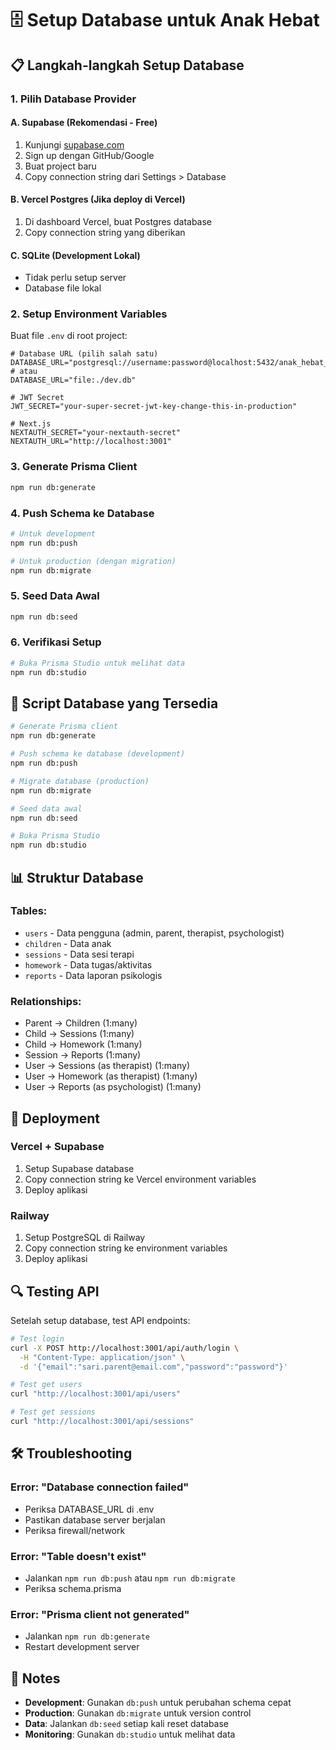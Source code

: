# 🗄️ Setup Database untuk Anak Hebat

## 📋 Langkah-langkah Setup Database

### 1. **Pilih Database Provider**

#### A. **Supabase (Rekomendasi - Free)**
1. Kunjungi [supabase.com](https://supabase.com)
2. Sign up dengan GitHub/Google
3. Buat project baru
4. Copy connection string dari Settings > Database

#### B. **Vercel Postgres (Jika deploy di Vercel)**
1. Di dashboard Vercel, buat Postgres database
2. Copy connection string yang diberikan

#### C. **SQLite (Development Lokal)**
- Tidak perlu setup server
- Database file lokal

### 2. **Setup Environment Variables**

Buat file `.env` di root project:

```env
# Database URL (pilih salah satu)
DATABASE_URL="postgresql://username:password@localhost:5432/anak_hebat_db"
# atau
DATABASE_URL="file:./dev.db"

# JWT Secret
JWT_SECRET="your-super-secret-jwt-key-change-this-in-production"

# Next.js
NEXTAUTH_SECRET="your-nextauth-secret"
NEXTAUTH_URL="http://localhost:3001"
```

### 3. **Generate Prisma Client**

```bash
npm run db:generate
```

### 4. **Push Schema ke Database**

```bash
# Untuk development
npm run db:push

# Untuk production (dengan migration)
npm run db:migrate
```

### 5. **Seed Data Awal**

```bash
npm run db:seed
```

### 6. **Verifikasi Setup**

```bash
# Buka Prisma Studio untuk melihat data
npm run db:studio
```

## 🔧 Script Database yang Tersedia

```bash
# Generate Prisma client
npm run db:generate

# Push schema ke database (development)
npm run db:push

# Migrate database (production)
npm run db:migrate

# Seed data awal
npm run db:seed

# Buka Prisma Studio
npm run db:studio
```

## 📊 Struktur Database

### **Tables:**
- `users` - Data pengguna (admin, parent, therapist, psychologist)
- `children` - Data anak
- `sessions` - Data sesi terapi
- `homework` - Data tugas/aktivitas
- `reports` - Data laporan psikologis

### **Relationships:**
- Parent → Children (1:many)
- Child → Sessions (1:many)
- Child → Homework (1:many)
- Session → Reports (1:many)
- User → Sessions (as therapist) (1:many)
- User → Homework (as therapist) (1:many)
- User → Reports (as psychologist) (1:many)

## 🚀 Deployment

### **Vercel + Supabase**
1. Setup Supabase database
2. Copy connection string ke Vercel environment variables
3. Deploy aplikasi

### **Railway**
1. Setup PostgreSQL di Railway
2. Copy connection string ke environment variables
3. Deploy aplikasi

## 🔍 Testing API

Setelah setup database, test API endpoints:

```bash
# Test login
curl -X POST http://localhost:3001/api/auth/login \
  -H "Content-Type: application/json" \
  -d '{"email":"sari.parent@email.com","password":"password"}'

# Test get users
curl "http://localhost:3001/api/users"

# Test get sessions
curl "http://localhost:3001/api/sessions"
```

## 🛠️ Troubleshooting

### **Error: "Database connection failed"**
- Periksa DATABASE_URL di .env
- Pastikan database server berjalan
- Periksa firewall/network

### **Error: "Table doesn't exist"**
- Jalankan `npm run db:push` atau `npm run db:migrate`
- Periksa schema.prisma

### **Error: "Prisma client not generated"**
- Jalankan `npm run db:generate`
- Restart development server

## 📝 Notes

- **Development**: Gunakan `db:push` untuk perubahan schema cepat
- **Production**: Gunakan `db:migrate` untuk version control
- **Data**: Jalankan `db:seed` setiap kali reset database
- **Monitoring**: Gunakan `db:studio` untuk melihat data
